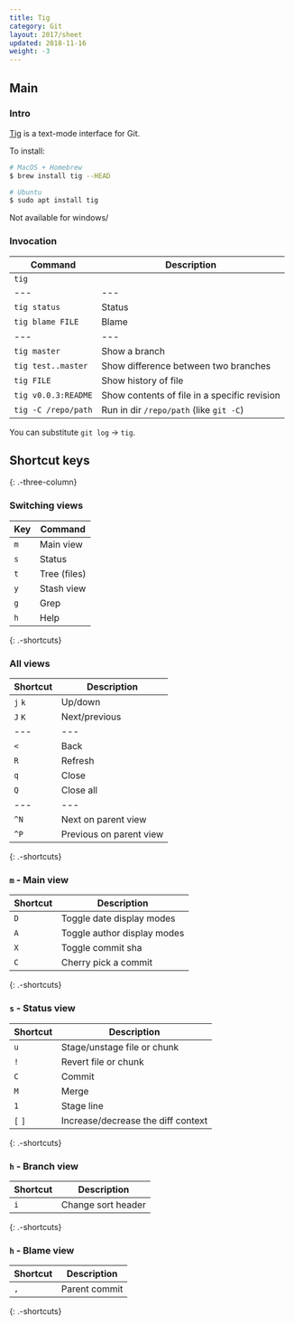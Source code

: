 ```yaml
---
title: Tig
category: Git
layout: 2017/sheet
updated: 2018-11-16
weight: -3
---
```


## Main

### Intro

[Tig](https://jonas.github.io/tig/) is a text-mode interface for Git.

To install:

```bash
# MacOS + Homebrew
$ brew install tig --HEAD
```

```bash
# Ubuntu
$ sudo apt install tig
```

Not available for windows/

### Invocation

| Command             | Description                                  |
| ------------------- | -------------------------------------------- |
| `tig`               |                                              |
| ---                 | ---                                          |
| `tig status`        | Status                                       |
| `tig blame FILE`    | Blame                                        |
| ---                 | ---                                          |
| `tig master`        | Show a branch                                |
| `tig test..master`  | Show difference between two branches         |
| `tig FILE`          | Show history of file                         |
| `tig v0.0.3:README` | Show contents of file in a specific revision |
| `tig -C /repo/path` | Run in dir `/repo/path` (like `git -C`)      |

You can substitute `git log` → `tig`.

## Shortcut keys
{: .-three-column}

### Switching views

| Key | Command |
| --- | ------- |
| `m` | Main view |
| `s` | Status |
| `t` | Tree (files) |
| `y` | Stash view |
| `g` | Grep |
| `h` | Help |
{: .-shortcuts}

### All views

| Shortcut | Description |
| --- | --- |
| `j`  `k` | Up/down                 |
| `J`  `K` | Next/previous           |
| ---      | ---                     |
| `<`      | Back                    |
| `R`      | Refresh                 |
| `q`      | Close                   |
| `Q`      | Close all               |
| ---      | ---                     |
| `^N`     | Next on parent view     |
| `^P`     | Previous on parent view |
{: .-shortcuts}

### `m` - Main view

| Shortcut | Description |
| --- | --- |
| `D`      | Toggle date display modes   |
| `A`      | Toggle author display modes |
| `X`      | Toggle commit sha           |
| `C`      | Cherry pick a commit        |
{: .-shortcuts}

### `s` - Status view

| Shortcut | Description |
| --- | --- |
| `u`     | Stage/unstage file or chunk        |
| `!`     | Revert file or chunk               |
| `C`     | Commit                             |
| `M`     | Merge                              |
| `1`     | Stage line                         |
| `[` `]` | Increase/decrease the diff context |
{: .-shortcuts}

### `h` - Branch view

| Shortcut | Description |
| --- | --- |
| `i` | Change sort header |
{: .-shortcuts}

### `h` - Blame view

| Shortcut | Description |
| --- | --- |
| `,` | Parent commit |
{: .-shortcuts}
